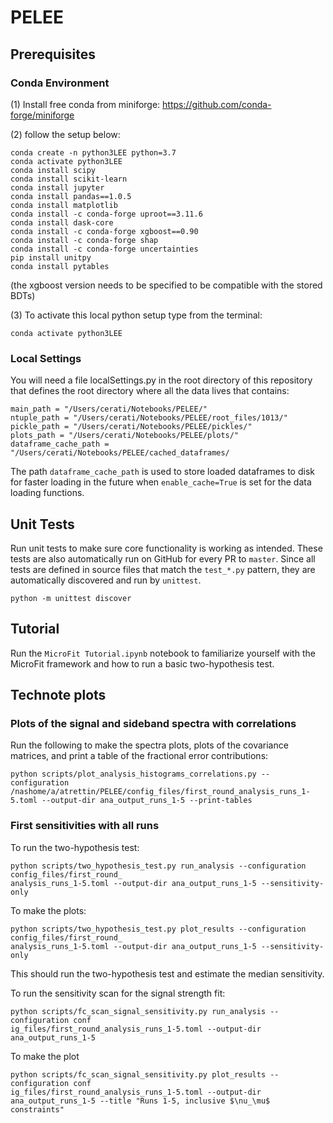 # PELEE
## Prerequisites
### Conda Environment
(1) Install free conda from miniforge: https://github.com/conda-forge/miniforge

(2) follow the setup below:

```
conda create -n python3LEE python=3.7
conda activate python3LEE
conda install scipy
conda install scikit-learn
conda install jupyter
conda install pandas==1.0.5
conda install matplotlib
conda install -c conda-forge uproot==3.11.6
conda install dask-core
conda install -c conda-forge xgboost==0.90
conda install -c conda-forge shap
conda install -c conda-forge uncertainties
pip install unitpy
conda install pytables
```
(the xgboost version needs to be specified to be compatible with the stored BDTs)

(3) To activate this local python setup type from the terminal:

```
conda activate python3LEE
```

### Local Settings
 You will need a file localSettings.py in the root directory of this repository that defines the root directory where all the data lives that contains:
```
main_path = "/Users/cerati/Notebooks/PELEE/"
ntuple_path = "/Users/cerati/Notebooks/PELEE/root_files/1013/"
pickle_path = "/Users/cerati/Notebooks/PELEE/pickles/"
plots_path = "/Users/cerati/Notebooks/PELEE/plots/"
dataframe_cache_path = "/Users/cerati/Notebooks/PELEE/cached_dataframes/
```
The path `dataframe_cache_path` is used to store loaded dataframes to disk for faster loading in the future when `enable_cache=True` is set for the data loading functions. 

## Unit Tests
Run unit tests to make sure core functionality is working as intended.
These tests are also automatically run on GitHub for every PR to `master`.
Since all tests are defined in source files that match the `test_*.py` pattern, they are automatically discovered and run by `unittest`.
```
python -m unittest discover
```

## Tutorial
Run the `MicroFit Tutorial.ipynb` notebook to familiarize yourself with the MicroFit framework and how to run a basic two-hypothesis test.

## Technote plots

### Plots of the signal and sideband spectra with correlations
Run the following to make the spectra plots, plots of the covariance matrices, and print a table of the fractional error contributions:
```
python scripts/plot_analysis_histograms_correlations.py --configuration /nashome/a/atrettin/PELEE/config_files/first_round_analysis_runs_1-5.toml --output-dir ana_output_runs_1-5 --print-tables
```

### First sensitivities with all runs
To run the two-hypothesis test: 
```
python scripts/two_hypothesis_test.py run_analysis --configuration config_files/first_round_
analysis_runs_1-5.toml --output-dir ana_output_runs_1-5 --sensitivity-only
```
To make the plots:
```
python scripts/two_hypothesis_test.py plot_results --configuration config_files/first_round_
analysis_runs_1-5.toml --output-dir ana_output_runs_1-5 --sensitivity-only
```
This should run the two-hypothesis test and estimate the median sensitivity.

To run the sensitivity scan for the signal strength fit: 
```
python scripts/fc_scan_signal_sensitivity.py run_analysis --configuration conf
ig_files/first_round_analysis_runs_1-5.toml --output-dir ana_output_runs_1-5
```
To make the plot
```
python scripts/fc_scan_signal_sensitivity.py plot_results --configuration conf
ig_files/first_round_analysis_runs_1-5.toml --output-dir ana_output_runs_1-5 --title "Runs 1-5, inclusive $\nu_\mu$ constraints"
```
